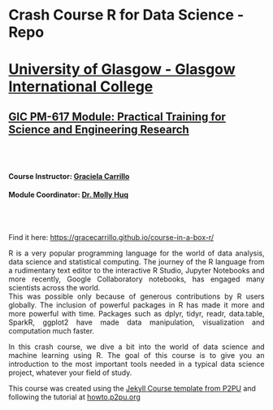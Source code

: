 # Crash Course R for Data Science - Repo

# [University of Glasgow - Glasgow International College](www.glasgow.ac.uk/gic) 
## [GIC PM-617 Module: Practical Training for Science and Engineering Research](https://pathways.kaplaninternational.com/course/view.php?id=2879)

<br><br>

#### Course Instructor: [Graciela Carrillo](mailto:graciela.carrillo@kaplan.com?subject=[Intro_Python]%20Source%20Han%20Sans)
#### Module Coordinator: [Dr. Molly Huq](mailto:graciela.carrillo@kaplan.com?subject=[Intro_Python]%20Source%20Han%20Sans)

<br><br>

Find it here: <https://gracecarrillo.github.io/course-in-a-box-r/>

<p align="justify">
R is a very popular programming language for the world of data analysis, data science and statistical computing. The journey of the R language from a rudimentary text editor to the interactive R Studio, Jupyter Notebooks and more recently, Google Collaboratory notebooks, has engaged many scientists across the world.
<br>
This was possible only because of generous contributions by R users globally. The inclusion of powerful packages in R has made it more and more powerful with time. Packages such as dplyr, tidyr, readr, data.table, SparkR, ggplot2 have made data manipulation, visualization and computation much faster.
</p>

<p align="justify">
In this crash course, we dive a bit into the world of data science and machine learning using R. The goal of this course is to give you an introduction to the most important tools needed in a typical data science project, whatever your field of study.
</p.
 
---
This course was created using the [Jekyll Course template from P2PU](http://github.com/p2pu/jekyll-course-template) and following the tutorial at [howto.p2pu.org](http://howto.p2pu.org)

